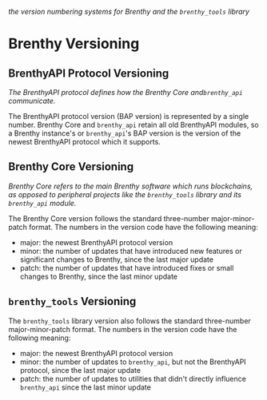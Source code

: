 _the version numbering systems for Brenthy and the `brenthy_tools` library_

# Brenthy Versioning

## BrenthyAPI Protocol Versioning

_The BrenthyAPI protocol defines how the Brenthy Core and`brenthy_api` communicate._

The BrenthyAPI protocol version (BAP version) is represented by a single number.
Brenthy Core and `brenthy_api` retain all old BrenthyAPI modules, so a Brenthy instance's or `brenthy_api`'s BAP version is the version of the newest BrenthyAPI protocol which it supports.

## Brenthy Core Versioning

_Brenthy Core refers to the main Brenthy software which runs blockchains, as opposed to peripheral projects like the `brenthy_tools` library and its `brenthy_api` module._

The Brenthy Core version follows the standard three-number major-minor-patch format.
The numbers in the version code have the following meaning:
- major: the newest BrenthyAPI protocol version
- minor: the number of updates that have introduced new features or significant changes to Brenthy, since the last major update
- patch: the number of updates that have introduced fixes or small changes to Brenthy, since the last minor update


## `brenthy_tools` Versioning


The `brenthy_tools` library version also follows the standard three-number major-minor-patch format.
The numbers in the version code have the following meaning:
- major: the newest BrenthyAPI protocol version
- minor: the number of updates to `brenthy_api`, but not the BrenthyAPI protocol, since the last major update
- patch: the number of updates to utilities that didn't directly influence `brenthy_api` since the last minor update
